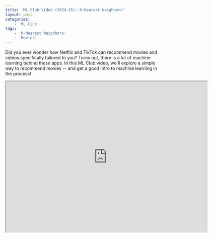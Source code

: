 ```yaml
---
title: 'ML Club Video (2024-25): K-Nearest Neighbors' 
layout: post
categories:
    - 'ML Club'
tags:
    - 'K-Nearest Neighbors'
    - 'Movies'
---
```


Did you ever wonder how Netflix and TikTok can recommend movies and videos specifically tailored to you?  Turns out, there is a lot of machine learning behind these apps.  In this ML Club video, we'll explore a simple way to recommend movies -- and get a good intro to machine learning in the process!

<iframe allow="autoplay" height="480" loading="lazy" src="https://www.youtube.com/embed/UvxyUj4TeDE?si=LBNh0vts_9_MIvAz" width="640"></iframe>

<iframe width="560" height="315" src="" title="YouTube video player" frameborder="0" allow="accelerometer; autoplay; clipboard-write; encrypted-media; gyroscope; picture-in-picture; web-share" referrerpolicy="strict-origin-when-cross-origin" allowfullscreen></iframe>
